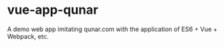 # vue-app-qunar
A demo web app imitating qunar.com with the application of ES6 + Vue + Webpack, etc. 
